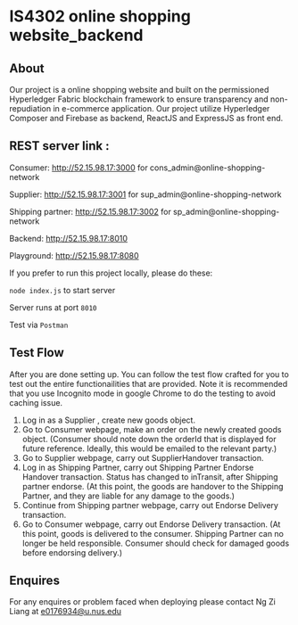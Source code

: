 # IS4302 online shopping website_backend

## About
Our project is a online shopping website and built on the permissioned Hyperledger Fabric blockchain framework to ensure transparency and non-repudiation in e-commerce application. Our project utilize Hyperledger Composer and Firebase as backend, ReactJS and ExpressJS as front end.

## REST server link :

Consumer:
http://52.15.98.17:3000 for cons_admin@online-shopping-network 

Supplier:
http://52.15.98.17:3001 for sup_admin@online-shopping-network 

Shipping partner:
http://52.15.98.17:3002 for sp_admin@online-shopping-network

Backend:
http://52.15.98.17:8010

Playground:
http://52.15.98.17:8080

If you prefer to run this project locally, please do these:

`node index.js` to start server

Server runs at port `8010`

Test via `Postman`

## Test Flow
After you are done setting up. You can follow the test flow crafted for you to test out the entire functionailities that are provided. Note it is recommended that you use Incognito mode in google Chrome to do the testing to avoid caching issue. 

1. Log in as a Supplier , create new goods object.
2. Go to Consumer webpage, make an order on the newly created goods object. (Consumer should note down the orderId that is displayed for future reference. Ideally, this would be emailed to the relevant party.)
3. Go to Supplier webpage, carry out SupplierHandover transaction. 
4. Log in as Shipping Partner, carry out Shipping Partner Endorse Handover transaction. Status has changed to inTransit, after Shipping partner endorse. (At this point, the goods are handover to the Shipping Partner, and they are liable for any damage to the goods.)
5. Continue from Shipping partner webpage, carry out Endorse Delivery transaction. 
6. Go to Consumer webpage, carry out Endorse Delivery transaction. (At this point, goods is delivered to the consumer. Shipping Partner can no longer be held responsible. Consumer should check for damaged goods before endorsing delivery.) 

## Enquires
For any enquires or problem faced when deploying please contact Ng Zi Liang at e0176934@u.nus.edu 
